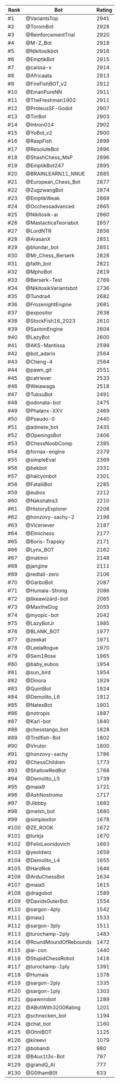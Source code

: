 Rank|Bot|Rating
---|---|---
#1|@VariantsTop|2941
#2|@ToromBot|2928
#3|@ReinforcementTrial|2920
#4|@M-Z_Bot|2918
#5|@Nikitosikbot|2916
#6|@EmptikBot|2915
#7|@caissa-x|2914
#8|@Africaata|2913
#9|@FireFishBOT_v2|2912
#10|@EmanPureNN|2911
#11|@TheFreshman1902|2911
#12|@ProteusSF-Godot|2907
#13|@TorBot|2903
#14|@Intron014|2902
#15|@YoBot_v2|2900
#16|@RaspFish|2899
#17|@ResoluteBot|2896
#18|@ShashChess_MsP|2896
#19|@EmptikBot247|2895
#20|@BRAINLEARN11_NNUE|2885
#21|@European_Chess_Bot|2877
#22|@ZugzwangBot|2874
#23|@EmptikWeak|2869
#24|@Occhessadvanced|2865
#25|@Nikitosik-ai|2860
#26|@MastacticaTeoriabot|2857
#27|@LordNTR|2856
#28|@ArasanX|2851
#29|@blundar_bot|2851
#30|@Mr_Chess_Berserk|2828
#31|@faith_bot|2821
#32|@MphoBot|2819
#33|@Berserk-Test|2769
#34|@NikitosikVariantsbot|2736
#35|@Tundra4|2682
#36|@FrozenightEngine|2681
#37|@expositor|2638
#38|@StockFish16_2023|2610
#39|@SaxtonEngine|2604
#40|@LazyBot|2600
#41|@AKS-Mantissa|2599
#42|@bot_adario|2564
#43|@Cheng-4|2564
#44|@pawn_git|2551
#45|@catriever|2533
#46|@Weiawaga|2518
#47|@TuksuBot|2491
#48|@odonata-bot|2475
#49|@Phalanx-XXV|2469
#50|@Pseudo-0|2440
#51|@admete_bot|2435
#52|@OpeningsBot|2406
#53|@ChessNoobComp|2385
#54|@fornax-engine|2379
#55|@simpleEval|2369
#56|@bekbot|2331
#57|@halcyonbot|2301
#58|@FataliiBot|2285
#59|@eubos|2212
#60|@Nakshatra3|2210
#61|@HistoryExplorer|2208
#62|@honzovy-sachy-2|2198
#63|@Viceriever|2187
#64|@Elmichess|2177
#65|@Boris-Trapsky|2171
#66|@Lynx_BOT|2162
#67|@matmoi|2148
#68|@jangine|2111
#69|@redtail-zero|2106
#70|@GarboBot|2087
#71|@Humaia-Strong|2086
#72|@likeawizard-bot|2065
#73|@MaxtheDog|2055
#74|@myopic-bot|2042
#75|@LazyBotJr|1985
#76|@BLANK_BOT|1977
#77|@zeekat|1971
#78|@LeelaRogue|1970
#79|@Sem1Rose|1965
#80|@baby_eubos|1954
#81|@sun_bird|1954
#82|@Dinora|1929
#83|@QuintBot|1924
#84|@Demolito_L6|1912
#85|@NatesBot|1901
#86|@notropis|1887
#87|@Karl-bot|1840
#88|@chesstango_bot|1828
#89|@Trollfish-Bot|1802
#90|@Virutor|1800
#91|@honzovy-sachy|1786
#92|@ChessChildren|1773
#93|@ShallowRedBot|1768
#94|@Demolito_L5|1739
#95|@maia9|1721
#96|@AshNostromo|1717
#97|@Jibbby|1683
#98|@melsh_bot|1680
#99|@simplexitor|1678
#100|@ZE_ROOK|1672
#101|@turkjs|1670
#102|@FelixLeonidovich|1663
#103|@yeoldwiz|1659
#104|@Demolito_L4|1655
#105|@HardRok|1646
#106|@ArduChessBot|1634
#107|@maia5|1615
#108|@dragobot|1589
#109|@DavidsGuterBot|1554
#110|@sargon-4ply|1542
#111|@maia1|1533
#112|@sargon-3ply|1511
#113|@turochamp-2ply|1483
#114|@RoundMoundOfRebounds|1472
#115|@ai-con|1440
#116|@StupidChessRobot|1418
#117|@turochamp-1ply|1391
#118|@Humaia|1378
#119|@sargon-2ply|1335
#120|@sargon-1ply|1303
#121|@pawnrobot|1289
#122|@ABotWith3200Rating|1201
#123|@schnecken_bot|1194
#124|@chat_bot|1160
#125|@OhniBOT|1125
#126|@kireevi|1079
#127|@bobandi|980
#128|@B4ux1t3s-Bot|797
#129|@grandQ_AI|777
#130|@G0thamB0t|633
